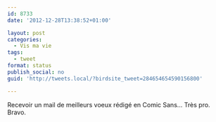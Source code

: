 ```yaml
---
id: 8733
date: '2012-12-28T13:38:52+01:00'

layout: post
categories:
  - Vis ma vie
tags:
  - tweet
format: status
publish_social: no
guid: 'http://tweets.local/?birdsite_tweet=284654654590156800'

---
```


Recevoir un mail de meilleurs voeux rédigé en Comic Sans… Très pro. Bravo.